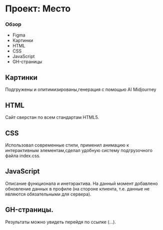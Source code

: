 # Проект: Место

### Обзор

* Figma
* Картинки
* HTML
* CSS
* JavaScript
* GH-страницы

## Картинки
Подгружены и опитимизированы,генерация с помощью AI Midjourney
## HTML
Сайт сверстан по всем стандартам HTML5.
## CSS
Использовал современные стили, применил анимацию к интерактивным элементам,сделал удобную систему подгрузочного файла index.css.
## JavaScript
Описание функционала и инетэрактива. На данный момент добавлено обновление данных в профиле (на стороне клиента, т.е. данные не являются обязательными для сервера).
## GH-страницы.
Результаты можно увидеть перейдя по ссылке (...).


